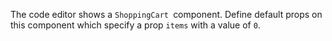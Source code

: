 The code editor shows a `ShoppingCart `component. Define default props on this component which specify a prop `items` with a value of `0`.